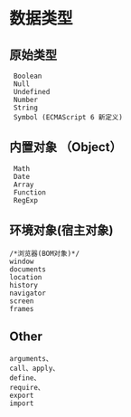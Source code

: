 # 数据类型


## 原始类型


```
 Boolean
 Null
 Undefined
 Number
 String
 Symbol (ECMAScript 6 新定义)
```

## 内置对象 （Object）


```
 Math
 Date
 Array
 Function
 RegExp
```

## 环境对象(宿主对象)


```
/*浏览器(BOM对象)*/
window
documents
location
history
navigator
screen
frames
```


## Other


```
arguments、
call、apply、
define、
require、
export
import
```


